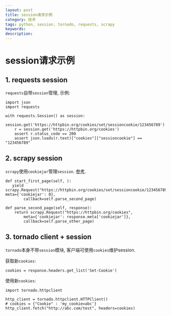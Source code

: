 ```yaml
---
layout: post
title: session请求示例
category: 技术
tags: python, session, tornado, requests, scrapy
keywords: 
description: 
---
```


# session请求示例

## 1. requests session
`requests`自带`session`管理, 示例:
```
import json
import requests

with requests.Session() as session:
    session.get('https://httpbin.org/cookies/set/sessioncookie/123456789')
    r = session.get('https://httpbin.org/cookies')
    assert r.status_code == 200
    assert json.loads(r.text)["cookies"]["sessioncookie"] == "123456789"
```

## 2. scrapy session
`scrapy`使用`cookiejar`管理`session`. [参考](https://doc.scrapy.org/en/latest/topics/downloader-middleware.html?highlight=cookiejar#multiple-cookie-sessions-per-spider).

```
def start_first_page(self, ):
   yield scrapy.Request("https://httpbin.org/cookies/set/sessioncookie/123456789", meta={'cookiejar': 0},
        callback=self.parse_second_page)
        
def parse_second_page(self, response):
    return scrapy.Request("https://httpbin.org/cookies",
        meta={'cookiejar': response.meta['cookiejar']},
        callback=self.parse_other_page)
```

## 3. tornado client + session

`tornado`本身不带`session`模块, 客户端可使用`cookies`维护session.


获取新`cookies`:

```
cookies = response.headers.get_list('Set-Cookie')
```

使用新`cookies`:

```
import tornado.httpclient

http_client = tornado.httpclient.HTTPClient()
# cookies = {"Cookie" : 'my_cookie=abc'}
http_client.fetch("http://abc.com/test", headers=cookies)
```
